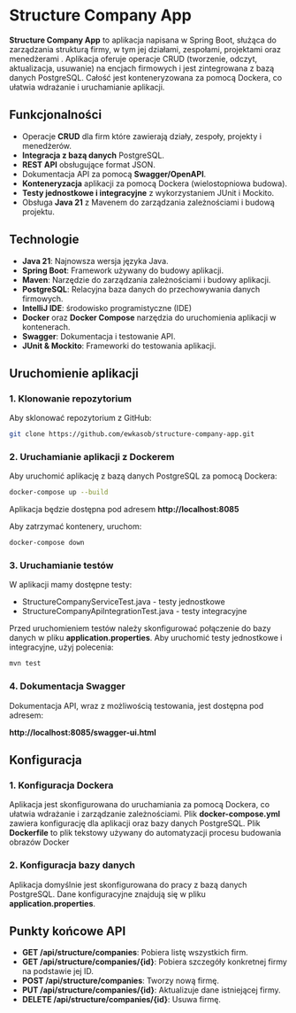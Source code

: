 # Structure Company App

**Structure Company App** to aplikacja napisana w Spring Boot, służąca do zarządzania strukturą firmy, w tym jej działami, zespołami, projektami oraz menedżerami . Aplikacja oferuje operacje CRUD (tworzenie, odczyt, aktualizacja, usuwanie) na encjach firmowych i jest zintegrowana z bazą danych PostgreSQL. Całość jest konteneryzowana za pomocą Dockera, co ułatwia wdrażanie i uruchamianie aplikacji.

## Funkcjonalności

- Operacje **CRUD** dla firm które zawierają działy, zespoły, projekty i menedżerów.
- **Integracja z bazą danych** PostgreSQL.
- **REST API** obsługujące format JSON.
- Dokumentacja API za pomocą **Swagger/OpenAPI**.
- **Konteneryzacja** aplikacji za pomocą Dockera (wielostopniowa budowa).
- **Testy jednostkowe i integracyjne** z wykorzystaniem JUnit i Mockito.
- Obsługa **Java 21** z Mavenem do zarządzania zależnościami i budową projektu.

## Technologie

- **Java 21**: Najnowsza wersja języka Java.
- **Spring Boot**: Framework używany do budowy aplikacji.
- **Maven**: Narzędzie do zarządzania zależnościami i budowy aplikacji.
- **PostgreSQL**: Relacyjna baza danych do przechowywania danych firmowych.
- **IntelliJ IDE**: środowisko programistyczne (IDE) 
- **Docker** oraz **Docker Compose** narzędzia do uruchomienia aplikacji w kontenerach.
- **Swagger**: Dokumentacja i testowanie API.
- **JUnit & Mockito**: Frameworki do testowania aplikacji.

## Uruchomienie aplikacji

### 1. Klonowanie repozytorium

Aby sklonować repozytorium z GitHub:

```bash
git clone https://github.com/ewkasob/structure-company-app.git
```

### 2. Uruchamianie aplikacji z Dockerem

Aby uruchomić aplikację z bazą danych PostgreSQL za pomocą Dockera:
```bash
docker-compose up --build
```

Aplikacja będzie dostępna pod adresem **http://localhost:8085**

Aby zatrzymać kontenery, uruchom:

```bash
docker-compose down
```
### 3. Uruchamianie testów

W aplikacji mamy dostępne testy:
- StructureCompanyServiceTest.java - testy jednostkowe 
- StructureCompanyApiIntegrationTest.java - testy integracyjne

Przed uruchomieniem testów należy skonfigurować połączenie do bazy danych w pliku **application.properties**.
Aby uruchomić testy jednostkowe i integracyjne, użyj polecenia:

```bash
mvn test
```

### 4. Dokumentacja Swagger

Dokumentacja API, wraz z możliwością testowania, jest dostępna pod adresem:

**http://localhost:8085/swagger-ui.html**
## Konfiguracja

### 1. Konfiguracja Dockera

Aplikacja jest skonfigurowana do uruchamiania za pomocą Dockera, co ułatwia wdrażanie i zarządzanie zależnościami.
Plik **docker-compose.yml** zawiera konfigurację dla aplikacji oraz bazy danych PostgreSQL. 
Plik **Dockerfile** to plik tekstowy używany do automatyzacji procesu budowania obrazów Docker

### 2. Konfiguracja bazy danych

Aplikacja domyślnie jest skonfigurowana do pracy z bazą danych PostgreSQL.
Dane konfiguracyjne znajdują się w pliku **application.properties**.

## Punkty końcowe API

   - **GET /api/structure/companies**: Pobiera listę wszystkich firm.
   - **GET /api/structure/companies/{id}**: Pobiera szczegóły konkretnej firmy na podstawie jej ID.
   - **POST /api/structure/companies**: Tworzy nową firmę.
   - **PUT /api/structure/companies/{id}**: Aktualizuje dane istniejącej firmy.
   - **DELETE /api/structure/companies/{id}**: Usuwa firmę.
